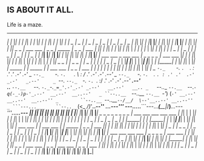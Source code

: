 ## IS ABOUT IT ALL.
Life is a maze.
 _   ___   ___   ___   ___   ___   ___   ___   ___   ___   ___
 _| |_  |_|  _| |_  |_|  _| |_  |_|  _| |_  |_|  _| |_  |_|  _|
|  _  |  _  |_   _|  _  |  _  |  _  |_   _|  _  |  _  |  _  |_
|_| |_| | |___| |___| | |_| |_| | |___| |___| | |_| |_| | |___|
 _   _  |  ___   ___  |  _   _  |_   _____   _|  _   _  |  ___
| |_| | |_|  _| |_  |_| | |_| |  _| |_   _| |_  | |_| | |_|  _|
|_   _|  _  |_   _|  _  |_   _| |  _  | |  _  | |_   _|  _  |_
 _| |___| |___| |___| |___| |_  |_| |_| |_| |_|  _| |___| |___|
|  ___   ___   _   ___   ___  |  _   _   _   _  |_   ___   ___
|_|  _| |_  |_| |_|  _| |_  |_| | |_| | | |_| |  _| |_  |_|  _
 _  |_   _|  _   _  |_   _|  _  |_   _| |_   _| |  _  |  _  |_
| |___| |___| | | |___| |___| |  _| |_____| |_  |_| |_| | |___|
|_   _____   _| |_   _____   _| |  ___   ___  |  _   _  |  ___
 _| |_   _| |_   _| |_   _| |_ |_|  _| |_  |_| | |_| | |_|  _| 
_     `-._    `-.    `.  `.    :    .'  .'    .-'    _.-'     _
 `--._    `-._   `-.   `.  \   :   /  .'   .-'   _.-'    _.--'
_     `--._   `-._  `-.  `. `. : .' .'  .-'  _.-'   _.--'     _
 `--.__    `--._  `-._ `-. `. \:/ .' .-' _.-'  _.--'    __.--'   
..__   `--.__   `--._ `-._`-.`_=_'.-'_.-' _.--'   __.--'   __..
_   `--..__  `--.__  `--._`-q(-_-)p-'_.--'  __.--'  __..--'   _
 ``--..__  `--..__ `--.__ `-'_) (_`-' __.--' __..--'  __..--''
_        ``--..__ `--..__`--/__/  \--'__..--' __..--''        _
 ```---...___    ``--..__`_(<_   _/)_'__..--''    ___...---'''
---....._____```---...___(__\_\_|_/__)___...---'''_____.....---
|_| |_| |_| |_| |_| |_| |_| |_| | |___| |___| |___| |___| |___|
 _   _   _   _   _   _   _   _  |  ___   ___   ___   ___   ___
| |_| | | |_| | | |_| | | |_| | |_|  _| |_  |_|  _| |_  |_|  _|
|_   _| |_   _| |_   _| |_   _|  _  |_   _|  _  |  _  |  _  |_
 _| |_____| |_   _| |_____| |_  | |___| |___| | |_| |_| | |___|
|  ___   ___  | |  ___   ___  | |_   _____   _|  _   _  |  ___
|_|  _| |_  |_| |_|  _| |_  |_|  _| |_   _| |_  | |_| | |_|  _|
 _  |_   _|  _   _  |_   _|  _  |  _  | |  _  | |_   _|  _  |_
| |___| |___| |_| |___| |___| | |_| |_| |_| |_|  _| |___| |___|
|_   ___   ___   ___   ___   _|  _   _   _   _  |_   ___   ___
 _| |_  |_|  _| |_  |_|  _| |_  | |_| | | |_| |  _| |_  |_|  _|
|  _  |  _  |_   _|  _  |  _  | |_   _| |_   _| |  _  |  _  |_
|_| |_| | |___| |___| | |_| |_|  _| |_____| |_  |_| |_| | |___|
 _   _  |  ___   ___  |  _   _  |  ___   ___  |  _   _  |  ___
| |_| | |_|  _| |_  |_| | |_| | |_|  _| |_  |_| | |_| | |_|  _|
|_   _|  _  |_   _|  _  |_   _|  _  |_   _|  _  |_   _|  _  |_
 _| |___| |___| |___| |___| |___| |___| |___| |___| |___| |___|
